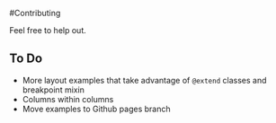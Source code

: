 #Contributing

Feel free to help out.

## To Do

* More layout examples that take advantage of `@extend` classes and breakpoint mixin
* Columns within columns
* Move examples to Github pages branch